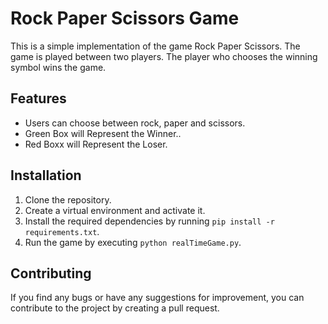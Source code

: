 # Rock Paper Scissors Game

This is a simple implementation of the game Rock Paper Scissors. The game is played between two players. The player who chooses the winning symbol wins the game.

## Features

- Users can choose between rock, paper and scissors.
- Green Box will Represent the Winner..
- Red Boxx will Represent the Loser.

## Installation

1. Clone the repository.
2. Create a virtual environment and activate it.
3. Install the required dependencies by running `pip install -r requirements.txt`.
4. Run the game by executing `python realTimeGame.py`.

## Contributing

If you find any bugs or have any suggestions for improvement, you can contribute to the project by creating a pull request.

